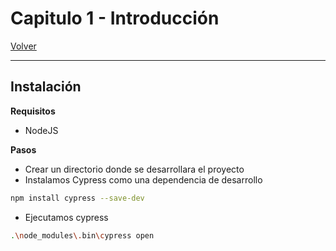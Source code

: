 # Capitulo 1 - Introducción

[Volver](../README.md)

---

## Instalación 

**Requisitos**
- NodeJS

**Pasos**
- Crear un directorio donde se desarrollara el proyecto
- Instalamos Cypress como una dependencia de desarrollo

```bash
npm install cypress --save-dev
```

- Ejecutamos cypress
```Bash
.\node_modules\.bin\cypress open
```